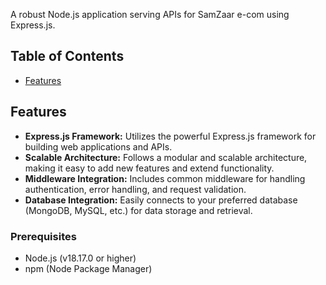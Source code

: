 A robust Node.js application serving APIs for SamZaar e-com using Express.js. 

## Table of Contents
- [Features](#features)

## Features
- **Express.js Framework:** Utilizes the powerful Express.js framework for building web applications and APIs.
- **Scalable Architecture:** Follows a modular and scalable architecture, making it easy to add new features and extend functionality.
- **Middleware Integration:** Includes common middleware for handling authentication, error handling, and request validation.
- **Database Integration:** Easily connects to your preferred database (MongoDB, MySQL, etc.) for data storage and retrieval.   

### Prerequisites
- Node.js (v18.17.0 or higher)
- npm (Node Package Manager)
